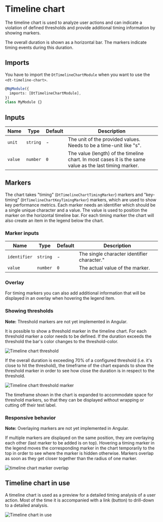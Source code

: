 # Timeline chart

The timeline chart is used to analyze user actions and can indicate a violation
of defined thresholds and provide additional timing information by showing
markers.

The overall duration is shown as a horizontal bar. The markers indicate timing
events during this duration.

<docs-source-example example="TimelineChartDefaultExample"></docs-source-example>

## Imports

You have to import the `DtTimelineChartModule` when you want to use the
`<dt-timeline-chart>`.

```typescript
@NgModule({
  imports: [DtTimelineChartModule],
})
class MyModule {}
```

## Inputs

| Name    | Type     | Default | Description                                                                                             |
| ------- | -------- | ------- | ------------------------------------------------------------------------------------------------------- |
| `unit`  | `string` | -       | The unit of the provided values. Needs to be a time-unit like "s".                                      |
| `value` | `number` | `0`     | The value (length) of the timeline chart. In most cases it is the same value as the last timing marker. |

## Markers

The chart takes "timing" (`DtTimelineChartTimingMarker`) markers and
"key-timing" (`DtTimelineChartKeyTimingMarker`) markers, which are used to show
key performance metrics. Each marker needs an identifier which should be a
single unique character and a value. The value is used to position the marker on
the horizontal timeline bar. For each timing marker the chart will also create
an item in the legend below the chart.

### Marker inputs

| Name         | Type     | Default | Description                                 |
| ------------ | -------- | ------- | ------------------------------------------- |
| `identifier` | `string` | -       | The single character identifier character." |
| `value`      | `number` | `0`     | The actual value of the marker.             |

### Overlay

For timing markers you can also add additional information that will be
displayed in an overlay when hovering the legend item.

<docs-source-example example="TimelineChartOverlayExample"></docs-source-example>

### Showing thresholds

**Note:** Threshold markers are not yet implemented in Angular.

It is possible to show a threshold marker in the timeline chart. For each
threshold marker a color needs to be defined. If the duration exceeds the
threshold the bar's color changes to the threshold-color.

![Timeline chart threshold](https://dt-cdn.net/images/timeline-chart-threshold-618-68e05c6ece.png)

If the overall duration is exceeding 70% of a configured threshold (i.e. it's
close to hit the threshold), the timeframe of the chart expands to show the
threshold marker in order to see how close the duration is in respect to the
threshold.

![Timeline chart threshold marker](https://dt-cdn.net/images/timeline-chart-threshold-marker-618-08731581c2.jpg)

The timeframe shown in the chart is expanded to accommodate space for threshold
markers, so that they can be displayed without wrapping or cutting off their
text label.

### Responsive behavior

**Note:** Overlaying markers are not yet implemented in Angular.

If multiple markers are displayed on the same position, they are overlaying each
other (last marker to be added is on top). Hovering a timing marker in the
legend moves the corresponding marker in the chart temporarily to the top in
order to see where the marker is hidden otherwise. Markers overlap as soon as
they get closer together than the radius of one marker.

![timeline chart marker overlap](https://dt-cdn.net/images/timeline-chart-marker-overlap-160-22f3d859c7.jpg)

## Timeline chart in use

A timeline chart is used as a preview for a detailed timing analysis of a user
action. Most of the time it is accompanied with a link (button) to drill-down to
a detailed analysis.

![Timeline chart in use](https://dt-cdn.net/images/timeline-chart-in-use-726-3af8a337f4.jpg)
